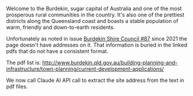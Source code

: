 Welcome to the Burdekin, sugar capital of Australia and one of the most prosperous rural communities in the country.
It's also one of the prettiest districts along the Queensland coast and boasts a stable population of warm, 
friendly and down-to-earth residents.

Unfortunately as noted in issue [Burdekin Shire Council #87](https://github.com/planningalerts-scrapers/issues/issues/87)
since 2021 the page doesn't have addresses on it.
That information is buried in the linked pdfs that do not have a consistent format. 

The pdf list is: http://www.burdekin.qld.gov.au/building-planning-and-infrastructure/town-planning/current-development-applications/

We now call Claude AI API call to extract the site address from the text in pdf files.
